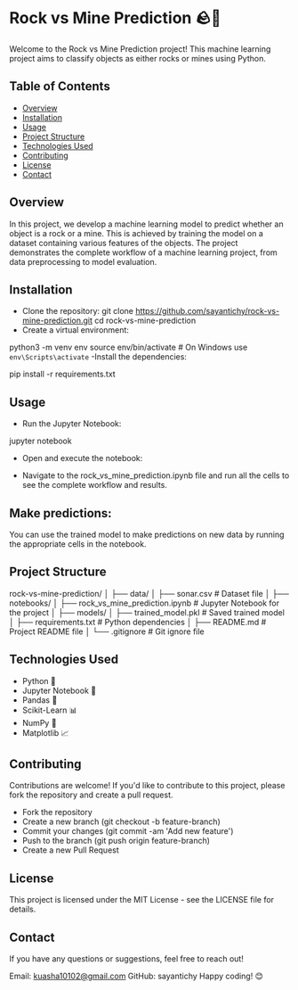 # Rock vs Mine Prediction 🪨💎
Welcome to the Rock vs Mine Prediction project! This machine learning project aims to classify objects as either rocks or mines using Python.

## Table of Contents
- [Overview](https://github.com/sayantichy/RockvsMinePrediction/edit/main/README.md#overview)
- [Installation](https://github.com/sayantichy/RockvsMinePrediction/edit/main/README.md#installation)
- [Usage](https://github.com/sayantichy/RockvsMinePrediction/edit/main/README.md#usage)
- [Project Structure](https://github.com/sayantichy/RockvsMinePrediction/edit/main/README.md#make-predictions)
- [Technologies Used](https://github.com/sayantichy/RockvsMinePrediction/edit/main/README.md#technologies-used)
- [Contributing](https://github.com/sayantichy/RockvsMinePrediction/edit/main/README.md#contributing)
- [License](https://github.com/sayantichy/RockvsMinePrediction/edit/main/README.md#license)
- [Contact](https://github.com/sayantichy/RockvsMinePrediction/edit/main/README.md#contact)
## Overview
In this project, we develop a machine learning model to predict whether an object is a rock or a mine. This is achieved by training the model on a dataset containing various features of the objects. The project demonstrates the complete workflow of a machine learning project, from data preprocessing to model evaluation.

## Installation
- Clone the repository:
git clone https://github.com/sayantichy/rock-vs-mine-prediction.git
cd rock-vs-mine-prediction
- Create a virtual environment:

python3 -m venv env
source env/bin/activate  # On Windows use `env\Scripts\activate`
-Install the dependencies:

pip install -r requirements.txt
## Usage
- Run the Jupyter Notebook:

jupyter notebook
- Open and execute the notebook:

- Navigate to the rock_vs_mine_prediction.ipynb file and run all the cells to see the complete workflow and results.

## Make predictions:

You can use the trained model to make predictions on new data by running the appropriate cells in the notebook.

## Project Structure

rock-vs-mine-prediction/
│
├── data/
│   ├── sonar.csv           # Dataset file
│
├── notebooks/
│   ├── rock_vs_mine_prediction.ipynb  # Jupyter Notebook for the project
│
├── models/
│   ├── trained_model.pkl   # Saved trained model
│
├── requirements.txt        # Python dependencies
│
├── README.md               # Project README file
│
└── .gitignore              # Git ignore file
## Technologies Used
- Python 🐍
- Jupyter Notebook 📓
- Pandas 🐼
- Scikit-Learn 📊
- NumPy 🔢
- Matplotlib 📈
## Contributing
Contributions are welcome! If you'd like to contribute to this project, please fork the repository and create a pull request.

- Fork the repository
- Create a new branch (git checkout -b feature-branch)
- Commit your changes (git commit -am 'Add new feature')
- Push to the branch (git push origin feature-branch)
- Create a new Pull Request
## License
This project is licensed under the MIT License - see the LICENSE file for details.

## Contact
If you have any questions or suggestions, feel free to reach out!

Email: kuasha10102@gmail.com
GitHub: sayantichy
Happy coding! 😊

